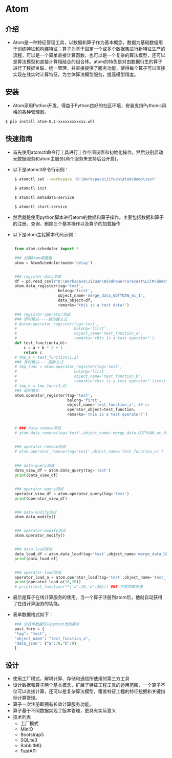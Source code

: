 # Atom

## 介绍
+ Atom是一种特征管理工具，以数据和算子作为基本概念，数据为基础数据用于训练特征和构建特征；算子为基于固定一个或多个数据集进行新特征生产的流程，可以是一个简单直接计算函数，也可以是一个复杂的算法模型，还可以是算法模型和直接计算相结合的组合体。atom的特色是对由数据衍生的算子进行了数据关联、统一管理，并直接提供了服务功能，使得每个算子可以直接实现在线实时计算特征，为主体算法模型服务，提高模型精度。


## 安装
+ Atom采用Python开发，得益于Python良好的社区环境，安装支持Pythonic风格的各种管理器。
```bash
$ pip install atom-0.1-xxxxxxxxxxxx.whl
```



## 快速指南
+ 首先使用atomctl命令行工具进行工作空间设置和初始化操作。然后分别启动元数据服务和atom主服务(两个服务未支持后台开启)。

+ 以下是atomctl命令行示例：

```bash
	$ atomctl set --workspace 'D:\Workspace\JiYuan\Atom\Demo\test'

	$ atomctl init

	$ atomctl metadata-service 

	$ atomctl start-service 
````

+ 然后就是使用python脚本进行atom的数据和算子操作。主要包括数据和算子的注册、查询、删除三个基本操作以及算子的加载操作


+ 以下是atom主程脚本代码示例：

```python

	from atom.scheduler import *

	### 加载Atom调度器
	atom = AtomScheduler(mode='delay')


	### register-data测试
	df = pd.read_csv(r"D:\Workspace\JiYuan\WindPowerForecast\LSTM\demo\merge_data_GDTYUAN_ec.csv")
	atom.data_register(tag='test',
	                   belong='first',
	                   object_name='merge_data_GDTYUAN_ec_1',
	                   data_object=df,
	                   remarks='this is a test data!')

	### register-operator测试
	### 即时模式----装饰器方式
	# @atom.operator_register(tag='test',
	#                         belong='first',
	#                         object_name='test_function_a',
	#                         remarks='this is a test operator!')
	def test_function(a,b):
	    c = a + b * 2 + 1
	    return c
	# tmp_a = test_function(1,2)
	### 及时模式----函数方式
	# tmp_func = atom.operator_register(tag='test',
	#                         belong='first',
	#                         object_name='test_function_b',
	#                         remarks='this is a test operator!')(test_function)
	# tmp_b = tmp_func(3,4) 
	### 延时模式
	atom.operator_register(tag='test',
	                       belong='first',
	                       object_name='test_function_a', ## cc
	                       operator_object=test_function,
	                       remarks='this is a test operator!')


	# ### data-remove测试
	# atom.data_remove(tag='test',object_name='merge_data_GDTYUAN_ec_00')


	### operator-remove测试
	# atom.operator_remove(tag='test',object_name='test_function_cc')
	 
	                       
	### data-query测试
	data_view_df = atom.data_query(tag='test')
	print(data_view_df)


	### operator-query测试
	operator_view_df = atom.operator_query(tag='test')
	print(operator_view_df)


	### data-modify测试
	atom.data_modify()


	### operator-modify测试
	atom.operator_modify()


	### data-load测试
	data_load_df = atom.data_load(tag='test',object_name='merge_data_GDTYUAN_ec_1')
	print(data_load_df)


	### operator-load测试
	operator_load_a = atom.operator_load(tag='test',object_name='test_function_a')
	print(operator_load_a(10,20))
	# print(test_function(**{'a':10,'b':20})) ### 字典参数传递
```

+ 最后是算子在线计算服务的使用。当一个算子注册到atom后，他就自动获得了在线计算服务的功能。

+ 表单数据格式如下：

```python
	### 该表单数据仅以python为例展示
	post_form = {
    "tag": "test",
    "object_name": "test_function_a",
	"data_json": {"a":78,"b":9}
	}
```

## 设计
+ 使用工厂模式，解耦计算、存储和通信所使用的第三方工具
+ 设计数据和算子两个基本概念，扩展了特征工程工具的适用范围，一个算子不仅可以直接计算，还可以是复杂算法模型，覆盖特征工程的特征挖掘和关键指标计算管理。
+ 算子一次注册即拥有长效计算服务功能。
+ 算子基于不同数据实现了版本管理，更具有实际意义
+ 技术列表
	+ 工厂模式
	+ MinIO
	+ Bootstrap5
	+ SQLite3
	+ RabbitMQ
	+ FastAPI
